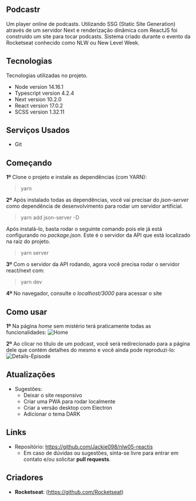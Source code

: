  ## Podcastr
 
 Um player online de podcasts. Utilizando SSG (Static Site Generation) através de um servidor Next e renderização dinâmica com ReactJS foi construído um site para tocar podcasts. Sistema criado durante o evento da Rocketseat conhecido como NLW ou New Level Week.


## Tecnologias 
 
Tecnologias utilizadas no projeto.
 
* Node version 14.16.1
* Typescript version 4.2.4
* Next version 10.2.0
* React version 17.0.2
* SCSS version 1.32.11
 
## Serviços Usados
 
* Git

## Começando

  **1º** Clone o projeto e instale as dependências (com YARN):
  > yarn 

  **2º** Após instalado todas as dependências, você vai precisar do *json-server* como dependência de desenvolvimento para rodar um servidor artificial.
  > yarn add json-server -D

  Após instalá-lo, basta rodar o seguinte comando pois ele já está configurando no *package.json*. Este é o servidor da API que está localizado na raiz do projeto.
  > yarn server

  **3º** Com o servidor da API rodando, agora você precisa rodar o servidor react/next com:
  > yarn dev

  **4º** No navegador, consulte o *localhost/3000* para acessar o site

## Como usar
 
  **1º** Na página *home* sem mistério terá praticamente todas as funcionalidades:
  ![Home](https://github.com/Jackie098/nlw05-reactjs/tree/main/images-readme/home.png)

  **2º** Ao clicar no título de um podcast, você será redirecionado para a página dele que contém detalhes do mesmo e você ainda pode reproduzi-lo:
  ![Details-Episode](https://github.com/Jackie098/nlw05-reactjs/tree/main/images-readme/details_episode.png)
 
## Atualizações
 
  - Sugestões: 
    - Deixar o site responsivo
    - Criar uma PWA para rodar localmente
    - Criar a versão desktop com Electron
    - Adicionar o tema DARK
 
 
## Links
 
  - Repositório: https://github.com/Jackie098/nlw05-reactjs
    - Em caso de dúvidas ou sugestões, sinta-se livre para entrar em contato e/ou solicitar **pull requests**.
 
 
## Criadores
 
* **Rocketseat**: (https://github.com/Rocketseat)